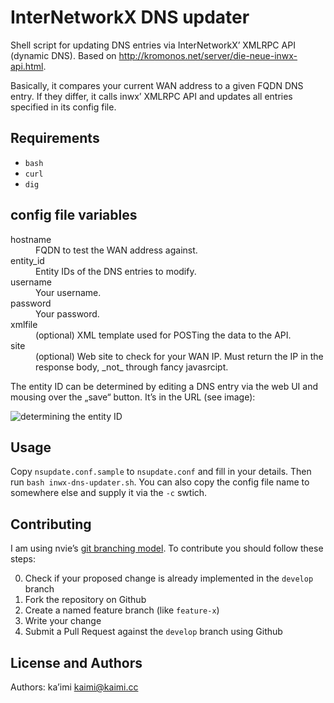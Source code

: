 InterNetworkX DNS updater
==========================

Shell script for updating DNS entries via InterNetworkX’ XMLRPC API (dynamic 
DNS). Based on <http://kromonos.net/server/die-neue-inwx-api.html>.

Basically, it compares your current WAN address to a given FQDN DNS entry. If 
they differ, it calls inwx’ XMLRPC API and updates all entries specified in its 
config file.

Requirements
------------

- `bash`
- `curl`
- `dig`

config file variables
---------------------

<dl>
  <dt>hostname</dt>
  <dd>FQDN to test the WAN address against.</dd>
  <dt>entity_id</dt>
  <dd>Entity IDs of the DNS entries to modify.</dd>
  <dt>username</dt>
  <dd>Your username.</dd>
  <dt>password</dt>
  <dd>Your password.</dd>
  <dt>xmlfile</dt>
  <dd>(optional) XML template used for POSTing the data to the API.</dd>
  <dt>site</dt>
  <dd>(optional) Web site to check for your WAN IP. Must return the IP in the 
  response body, _not_ through fancy javasrcipt.</dd>
</dl>

The entity ID can be determined by editing a DNS entry via the web UI and 
mousing over the „save“ button. It’s in the URL (see image):

![determining the entity ID](http://i.imgur.com/NJGQVYe.png)

Usage
-----

Copy `nsupdate.conf.sample` to `nsupdate.conf` and fill in your details. Then 
run `bash inwx-dns-updater.sh`. You can also copy the config file name to 
somewhere else and supply it via the `-c` swtich.

Contributing
------------

I am using nvie’s
[git branching model](http://nvie.com/posts/a-successful-git-branching-model/ 
"nvie.com: A successfull Git branichng model"). To contribute you should follow 
these steps:

0. Check if your proposed change is already implemented in the `develop` branch
1. Fork the repository on Github
2. Create a named feature branch (like `feature-x`)
3. Write your change
4. Submit a Pull Request against the `develop` branch using Github

License and Authors
-------------------

Authors: ka’imi <kaimi@kaimi.cc>
